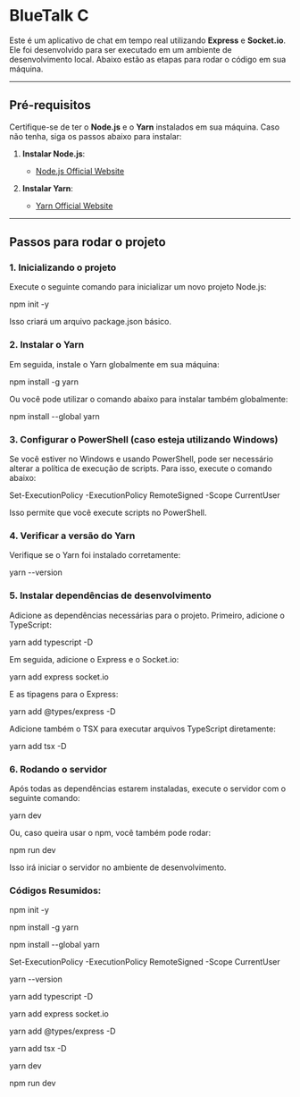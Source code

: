 # BlueTalk C

Este é um aplicativo de chat em tempo real utilizando **Express** e **Socket.io**. Ele foi desenvolvido para ser executado em um ambiente de desenvolvimento local. Abaixo estão as etapas para rodar o código em sua máquina.

---

## Pré-requisitos

Certifique-se de ter o **Node.js** e o **Yarn** instalados em sua máquina. Caso não tenha, siga os passos abaixo para instalar:

1. **Instalar Node.js**: 
   - [Node.js Official Website](https://nodejs.org/)

2. **Instalar Yarn**:
   - [Yarn Official Website](https://yarnpkg.com/)

---

## Passos para rodar o projeto

### 1. Inicializando o projeto

Execute o seguinte comando para inicializar um novo projeto Node.js:

npm init -y

Isso criará um arquivo package.json básico.

### 2. Instalar o Yarn
Em seguida, instale o Yarn globalmente em sua máquina:

npm install -g yarn


Ou você pode utilizar o comando abaixo para instalar também globalmente:

npm install --global yarn

### 3. Configurar o PowerShell (caso esteja utilizando Windows)
Se você estiver no Windows e usando PowerShell, pode ser necessário alterar a política de execução de scripts. Para isso, execute o comando abaixo:

Set-ExecutionPolicy -ExecutionPolicy RemoteSigned -Scope CurrentUser

Isso permite que você execute scripts no PowerShell.

### 4. Verificar a versão do Yarn
Verifique se o Yarn foi instalado corretamente:

yarn --version


### 5. Instalar dependências de desenvolvimento
Adicione as dependências necessárias para o projeto. Primeiro, adicione o TypeScript:

yarn add typescript -D


Em seguida, adicione o Express e o Socket.io:

yarn add express socket.io

E as tipagens para o Express:

yarn add @types/express -D

Adicione também o TSX para executar arquivos TypeScript diretamente:

yarn add tsx -D


### 6. Rodando o servidor
Após todas as dependências estarem instaladas, execute o servidor com o seguinte comando:

yarn dev

Ou, caso queira usar o npm, você também pode rodar:

npm run dev

Isso irá iniciar o servidor no ambiente de desenvolvimento.



### Códigos Resumidos:
npm init -y

npm install -g yarn

npm install --global yarn

Set-ExecutionPolicy -ExecutionPolicy RemoteSigned -Scope CurrentUser

yarn --version

yarn add typescript -D

yarn add express socket.io

yarn add @types/express -D

yarn add tsx -D

yarn dev

npm run dev
